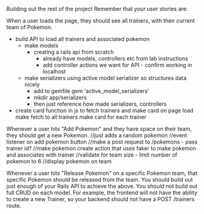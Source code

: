 Building out the rest of the project
Remember that your user stories are:

When a user loads the page, they should see all trainers, with their current team of Pokemon.
- build API to load all trainers and associated pokemon
    - make models
        - creating a rails api from scratch
            - already have models, controllers etc from lab instructions
            - add controller actions we want for API - confirm working in localhost
    - make serializers using active model serializer so structures data nicely
        - add to gemfile gem 'active_model_serializers'
        - mkdir app/serializers
        - then just reference how made serializers, controllers
- create card function in js to fetch trainers and make card
    on page load
    make fetch to all trainers
    make card for each trainer

Whenever a user hits "Add Pokemon" and they have space on their team, they should get a new Pokemon.
//just adds a random pokemon
//event listener on add pokemon button
//make a post request to /pokemons - pass trainer id?
//make pokemon create action that uses faker to make pokemon and associates with trainer
//validate for team size - limit number of pokemon to 6 
//display pokemon on team 

Whenever a user hits "Release Pokemon" on a specific Pokemon team, that specific Pokemon should be released from the team.
You should build out just enough of your Rails API to achieve the above. You should not build out full CRUD on each model. For example, the frontend will not have the ability to create a new Trainer, so your backend should not have a POST /trainers route.